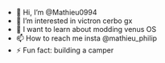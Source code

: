 - 👋 Hi, I’m @Mathieu0994
- 👀 I’m interested in victron cerbo gx 
- 🌱 I want to learn about modding venus OS
- 📫 How to reach me insta @mathieu_philip
- ⚡ Fun fact: building a camper 

<!---
Mathieu0994/Mathieu0994 is a ✨ special ✨ repository because its `README.md` (this file) appears on your GitHub profile.
You can click the Preview link to take a look at your changes.
--->
